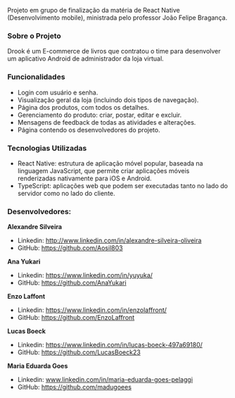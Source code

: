 Projeto em grupo de finalização da matéria de React Native (Desenvolvimento mobile), ministrada pelo professor João Felipe Bragança.

### Sobre o Projeto

Drook é um E-commerce de livros que contratou o time para desenvolver um aplicativo Android de administrador da loja virtual.


### Funcionalidades

- Login com usuário e senha.
- Visualização geral da loja (incluindo dois tipos de navegação).
- Página dos produtos, com todos os detalhes.
- Gerenciamento do produto: criar, postar, editar e excluir.
- Mensagens de feedback de todas as atividades e alterações.
- Página contendo os desenvolvedores do projeto.


### Tecnologias Utilizadas

- React Native: estrutura de aplicação móvel popular, baseada na linguagem JavaScript, que permite criar aplicações móveis renderizadas nativamente para iOS e Android.
- TypeScript: aplicações web que podem ser executadas tanto no lado do servidor como no lado do cliente.

### Desenvolvedores:

**Alexandre Silveira**

- Linkedin: http://www.linkedin.com/in/alexandre-silveira-oliveira
- GitHub: https://github.com/Aosil803

**Ana Yukari**

- Linkedin: https://www.linkedin.com/in/yuyuka/
- GitHub: https://github.com/AnaYukari

**Enzo Laffont**

- Linkedin: https://www.linkedin.com/in/enzolaffront/
- GitHub: https://github.com/EnzoLaffront

**Lucas Boeck**

- Linkedin: https://www.linkedin.com/in/lucas-boeck-497a69180/
- GitHub: https://github.com/LucasBoeck23

**Maria Eduarda Goes**

- Linkedin: www.linkedin.com/in/maria-eduarda-goes-pelaggi
- GitHub: https://github.com/madugoees

